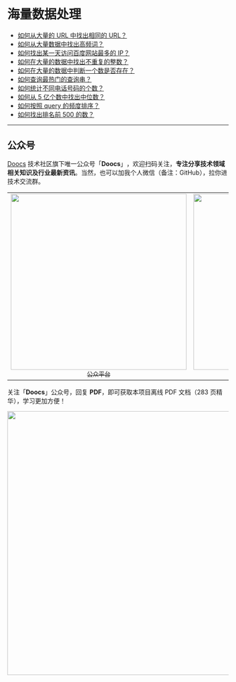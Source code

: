 # 海量数据处理

-   [如何从大量的 URL 中找出相同的 URL？](/docs/big-data/find-common-urls.md)
-   [如何从大量数据中找出高频词？](/docs/big-data/find-top-100-words.md)
-   [如何找出某一天访问百度网站最多的 IP？](/docs/big-data/find-top-1-ip.md)
-   [如何在大量的数据中找出不重复的整数？](/docs/big-data/find-no-repeat-number.md)
-   [如何在大量的数据中判断一个数是否存在？](/docs/big-data/find-a-number-if-exists.md)
-   [如何查询最热门的查询串？](/docs/big-data/find-hotest-query-string.md)
-   [如何统计不同电话号码的个数？](/docs/big-data/count-different-phone-numbers.md)
-   [如何从 5 亿个数中找出中位数？](/docs/big-data/find-mid-value-in-500-millions.md)
-   [如何按照 query 的频度排序？](/docs/big-data/sort-the-query-strings-by-counts.md)
-   [如何找出排名前 500 的数？](/docs/big-data/find-rank-top-500-numbers.md)

---

## 公众号

[Doocs](https://github.com/doocs) 技术社区旗下唯一公众号「**Doocs**」​，欢迎扫码关注，**专注分享技术领域相关知识及行业最新资讯**。当然，也可以加我个人微信（备注：GitHub），拉你进技术交流群。

<table>
  <tr>
    <td align="center" style="width: 200px;">
      <a href="https://github.com/doocs">
        <img src="https://cdn-doocs.oss-cn-shenzhen.aliyuncs.com/gh/doocs/advanced-java@main/images/qrcode-for-doocs.jpg" style="width: 400px;"><br>
        <sub>公众平台</sub>
      </a><br>
    </td>
    <td align="center" style="width: 200px;">
      <a href="https://github.com/yanglbme">
        <img src="https://cdn-doocs.oss-cn-shenzhen.aliyuncs.com/gh/doocs/advanced-java@main/images/qrcode-for-yanglbme.jpg" style="width: 400px;"><br>
        <sub>个人微信</sub>
      </a><br>
    </td>
  </tr>
</table>

关注「**Doocs**」公众号，回复 **PDF**，即可获取本项目离线 PDF 文档（283 页精华），学习更加方便！

<img src="https://cdn-doocs.oss-cn-shenzhen.aliyuncs.com/gh/doocs/advanced-java@main/images/pdf.png" style="width: 600px;"><br>
